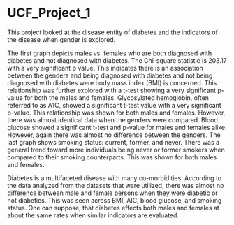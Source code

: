 # UCF_Project_1
This project looked at the disease entity of diabetes and the indicators of the disease when gender is explored.

The first graph depicts males vs. females who are both diagnosed with diabetes and not diagnosed with diabetes. The Chi-square statistic is 203.17 with a very significant p value. This indicates there is an association between the genders and being diagnosed with diabetes and not being diagnosed with diabetes were body mass index (BMI) is concerned. This relationship was further explored with a t-test showing a very significant p-value for both the males and females. Glycosylated hemoglobin, often referred to as A1C, showed a significant t-test value with a very significant p-value. This relationship was shown for both males and females. However, there was almost identical data when the genders were compared. Blood glucose showed a significant t-test and p-value for males and females alike. However, again there was almost no difference between the genders. The last graph shows smoking status:  current, former, and never. There was a general trend toward more individuals being never or former smokers when compared to their smoking counterparts. This was shown for both males and females. 

Diabetes is a multifaceted disease with many co-morbidities. According to the data analyzed from the datasets that were utilized, there was almost no difference between male and female persons when they were diabetic or not diabetics.  This was seen across BMI, AIC, blood glucose, and smoking status. One can suppose, that diabetes effects both males and females at about the same rates when similar indicators are evaluated.
